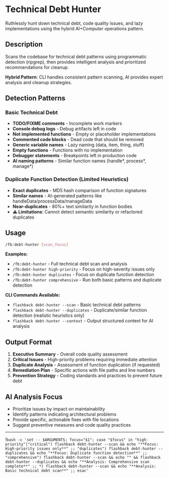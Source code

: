# Technical Debt Hunter

Ruthlessly hunt down technical debt, code quality issues, and lazy implementations using the hybrid AI+Computer operations pattern.

## Description
Scans the codebase for technical debt patterns using programmatic detection (ripgrep), then provides intelligent analysis and prioritized recommendations for cleanup.

**Hybrid Pattern**: CLI handles consistent pattern scanning, AI provides expert analysis and cleanup strategies.

## Detection Patterns

### Basic Technical Debt
- **TODO/FIXME comments** - Incomplete work markers
- **Console debug logs** - Debug artifacts left in code  
- **Not implemented functions** - Empty or placeholder implementations
- **Commented code blocks** - Dead code that should be removed
- **Generic variable names** - Lazy naming (data, item, thing, stuff)
- **Empty functions** - Functions with no implementation
- **Debugger statements** - Breakpoints left in production code
- **AI naming patterns** - Similar function names (handle*, process*, manage*)

### Duplicate Function Detection (Limited Heuristics)
- **Exact duplicates** - MD5 hash comparison of function signatures
- **Similar names** - AI-generated patterns like handleData/processData/manageData
- **Near-duplicates** - 80%+ text similarity in function bodies
- **⚠️ Limitations**: Cannot detect semantic similarity or refactored duplicates

## Usage
```bash
/fb:debt-hunter [scan_focus]
```

**Examples:**
- `/fb:debt-hunter` - Full technical debt scan and analysis
- `/fb:debt-hunter high-priority` - Focus on high-severity issues only
- `/fb:debt-hunter duplicates` - Focus on duplicate function detection
- `/fb:debt-hunter comprehensive` - Run both basic patterns and duplicate detection

**CLI Commands Available:**
- `flashback debt-hunter --scan` - Basic technical debt patterns
- `flashback debt-hunter --duplicates` - Duplicate/similar function detection (realistic heuristics only)
- `flashback debt-hunter --context` - Output structured context for AI analysis

## Output Format
1. **Executive Summary** - Overall code quality assessment
2. **Critical Issues** - High-priority problems requiring immediate attention  
3. **Duplicate Analysis** - Assessment of function duplication (if requested)
4. **Remediation Plan** - Specific actions with file paths and line numbers
5. **Prevention Strategy** - Coding standards and practices to prevent future debt

## AI Analysis Focus
- Prioritize issues by impact on maintainability
- Identify patterns indicating architectural problems
- Provide specific, actionable fixes with file locations
- Suggest preventive measures and code quality practices

---

!`bash -c 'set -- $ARGUMENTS; focus="$1"; case "$focus" in
  "high-priority"|"critical") flashback debt-hunter --scan && echo "**Focus: High-priority issues only**" ;;
  "duplicates") flashback debt-hunter --duplicates && echo "**Focus: Duplicate function detection**" ;;
  "comprehensive") flashback debt-hunter --scan && echo "" && flashback debt-hunter --duplicates && echo "**Analysis: Comprehensive scan complete**" ;;
  *) flashback debt-hunter --scan && echo "**Analysis: Basic technical debt scan**" ;;
esac'`